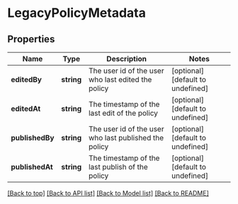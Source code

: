 # LegacyPolicyMetadata

## Properties

|Name | Type | Description | Notes|
|------------ | ------------- | ------------- | -------------|
|**editedBy** | **string** | The user id of the user who last edited the policy | [optional] [default to undefined]|
|**editedAt** | **string** | The timestamp of the last edit of the policy | [optional] [default to undefined]|
|**publishedBy** | **string** | The user id of the user who last published the policy | [optional] [default to undefined]|
|**publishedAt** | **string** | The timestamp of the last publish of the policy | [optional] [default to undefined]|




[[Back to top]](#) [[Back to API list]](../../README.md#documentation-for-api-endpoints) [[Back to Model list]](../../README.md#documentation-for-models) [[Back to README]](../../README.md)
